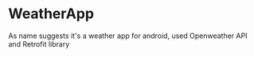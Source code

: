 # WeatherApp
As name suggests it's a weather app for android,
used Openweather API and Retrofit library

